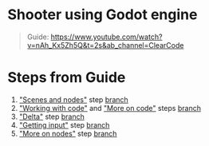 # Shooter using Godot engine

> Guide: https://www.youtube.com/watch?v=nAh_Kx5Zh5Q&t=2s&ab_channel=ClearCode

# Steps from Guide

1. ["Scenes and nodes"](https://www.youtube.com/watch?v=nAh_Kx5Zh5Q&t=602s) step [branch](https://github.com/Smoliarick/godot-shooter/tree/1-scenes-and-nodes)
2. ["Working with code"](https://www.youtube.com/watch?v=nAh_Kx5Zh5Q&t=2193s) and ["More on code"](https://www.youtube.com/watch?v=nAh_Kx5Zh5Q&t=3476s) steps [branch](https://github.com/Smoliarick/godot-shooter/tree/2-working-with-code)
3. ["Delta"](https://www.youtube.com/watch?v=nAh_Kx5Zh5Q&t=4269s) step [branch](https://github.com/Smoliarick/godot-shooter/tree/3-delta)
4. ["Getting input"](https://www.youtube.com/watch?v=nAh_Kx5Zh5Q&t=4894s) step [branch](https://github.com/Smoliarick/godot-shooter/tree/4-getting-input)
5. ["More on nodes"](https://www.youtube.com/watch?v=nAh_Kx5Zh5Q&t=5918s) step [branch](https://github.com/Smoliarick/godot-shooter/tree/5-more-on-nodes)